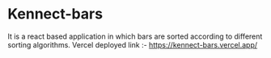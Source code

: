 # Kennect-bars
It is a react based application in which bars are sorted according to different sorting algorithms.
Vercel deployed link :- https://kennect-bars.vercel.app/
